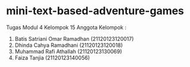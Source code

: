 # mini-text-based-adventure-games
Tugas Modul 4 Kelompok 15
Anggota Kelompok :
1. Batis Satriani Omar Ramadhan (21120123120017)
2. Dhinda Cahya Ramadhani (21120123120018)
3. Muhammad Rafi Athallah (21120123130069)
4. Faiza Tanjia (21120123140056)
